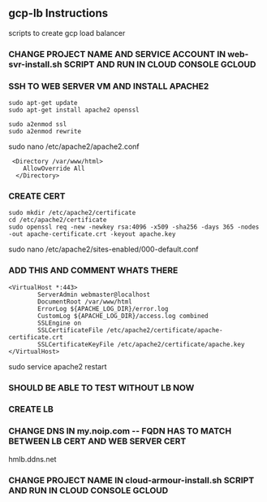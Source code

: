 ## gcp-lb Instructions
scripts to create gcp load balancer


### CHANGE PROJECT NAME AND SERVICE ACCOUNT IN web-svr-install.sh SCRIPT AND RUN IN CLOUD CONSOLE GCLOUD

### SSH TO WEB SERVER VM AND INSTALL APACHE2
```
sudo apt-get update
sudo apt-get install apache2 openssl
```
```
sudo a2enmod ssl
sudo a2enmod rewrite
``` 
sudo nano /etc/apache2/apache2.conf
```
 <Directory /var/www/html>
 	AllowOverride All
  </Directory>
```

### CREATE CERT
```
sudo mkdir /etc/apache2/certificate
cd /etc/apache2/certificate
sudo openssl req -new -newkey rsa:4096 -x509 -sha256 -days 365 -nodes -out apache-certificate.crt -keyout apache.key
```
sudo nano /etc/apache2/sites-enabled/000-default.conf

### ADD THIS AND COMMENT WHATS THERE
```
<VirtualHost *:443>
        ServerAdmin webmaster@localhost
        DocumentRoot /var/www/html
        ErrorLog ${APACHE_LOG_DIR}/error.log
        CustomLog ${APACHE_LOG_DIR}/access.log combined
        SSLEngine on
        SSLCertificateFile /etc/apache2/certificate/apache-certificate.crt
        SSLCertificateKeyFile /etc/apache2/certificate/apache.key
</VirtualHost>
```
sudo service apache2 restart

### SHOULD BE ABLE TO TEST WITHOUT LB NOW

### CREATE LB

### CHANGE DNS IN my.noip.com  -- FQDN HAS TO MATCH BETWEEN LB CERT AND WEB SERVER CERT
hmlb.ddns.net

### CHANGE PROJECT NAME IN cloud-armour-install.sh SCRIPT AND RUN IN CLOUD CONSOLE GCLOUD

